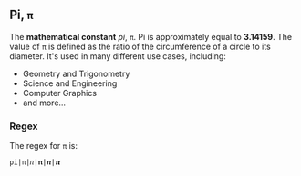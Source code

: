 ## Pi, `π`

The **mathematical constant** _pi_, `π`. Pi is approximately
equal to **3.14159**. The value of `π` is defined as the ratio of the
circumference of a circle to its diameter. It's used in many
different use cases, including:

- Geometry and Trigonometry
- Science and Engineering
- Computer Graphics
- and more...

### Regex

The regex for `π` is:

```regex
pi|π|𝜋|𝛑|𝝅|𝞹
```

